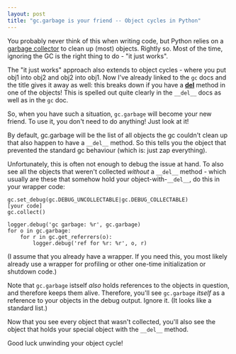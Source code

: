 ```yaml
--- 
layout: post
title: "gc.garbage is your friend -- Object cycles in Python"
---
```


You probably never think of this when writing code, but Python relies on
a [garbage collector](http://docs.python.org/2/library/gc.html) to clean
up (most) objects. Rightly so. Most of the time, ignoring the GC is
the right thing to do - "it just works".

The "it just works" approach also extends to object cycles - where you
put obj1 into obj2 and obj2 into obj1. Now I've already linked to the `gc`
docs and the title gives it away as well: this breaks down if you have a
[__del__](http://docs.python.org/2/reference/datamodel.html#object.__del__)
method in one of the objects!
This is spelled out quite clearly in the `__del__` docs as well as in the
`gc` doc.

So, when you have such a situation, `gc.garbage` will become your new
friend. To use it, you don't need to do anything! Just look at it!

By default, gc.garbage will be the list of all objects the gc couldn't
clean up that also happen to have a `__del__` method. So this tells you
the object that prevented the standard gc behaviour (which is: just zap
everything).

Unfortunately, this is often not enough to debug the issue at hand. To
also see all the objects that weren't collected *without* a `__del__`
method - which usually are these that somehow hold your
object-with-`__del__`, do this in your wrapper code:

    gc.set_debug(gc.DEBUG_UNCOLLECTABLE|gc.DEBUG_COLLECTABLE)
    [your code]
    gc.collect()

    logger.debug('gc garbage: %r', gc.garbage)
    for o in gc.garbage:
        for r in gc.get_referrers(o):
            logger.debug('ref for %r: %r', o, r)

(I assume that you already have a wrapper. If you need this, you most
likely already use a wrapper for profiling or other one-time
initialization or shutdown code.)

Note that `gc.garbage` istself *also* holds references to the objects in
question, and therefore keeps them alive. Therefore, you'll see
`gc.garbage` *itself* as a reference to your objects in the debug
output. Ignore it. (It looks like a standard list.)

Now that you see every object that wasn't collected, you'll also see the
object that holds your special object with the `__del__` method.

Good luck unwinding your object cycle!
